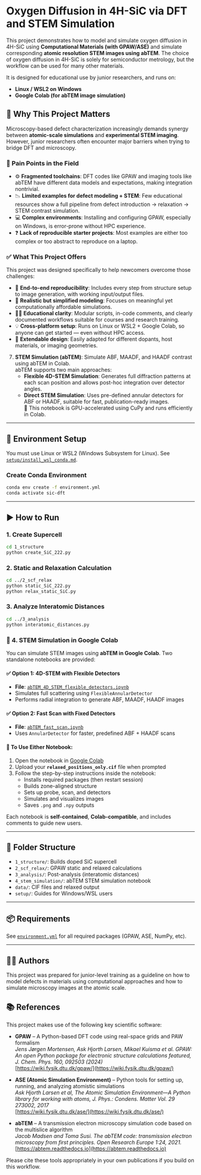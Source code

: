 # Oxygen Diffusion in 4H-SiC via DFT and STEM Simulation

This project demonstrates how to model and simulate oxygen diffusion in 4H-SiC using **Computational Materials (with GPAW/ASE)** and simulate corresponding **atomic resolution STEM images using abTEM**.
The choice of oxygen diffusion in 4H-SiC is solely for semiconductor metrology, but the workflow can be used for many other materials. 

It is designed for educational use by junior researchers, and runs on:
- **Linux / WSL2 on Windows**
- **Google Colab (for abTEM image simulation)**

## 🧠 Why This Project Matters

Microscopy-based defect characterization increasingly demands synergy between **atomic-scale simulations** and **experimental STEM imaging**. However, junior researchers often encounter major barriers when trying to bridge DFT and microscopy.

### 🔧 Pain Points in the Field

- ⚙️ **Fragmented toolchains**: DFT codes like GPAW and imaging tools like abTEM have different data models and expectations, making integration nontrivial.
- 📉 **Limited examples for defect modeling + STEM**: Few educational resources show a full pipeline from defect introduction → relaxation → STEM contrast simulation.
- 💻 **Complex environments**: Installing and configuring GPAW, especially on Windows, is error-prone without HPC experience.
- ❓ **Lack of reproducible starter projects**: Most examples are either too complex or too abstract to reproduce on a laptop.

### ✅ What This Project Offers

This project was designed specifically to help newcomers overcome those challenges:

- 🔁 **End-to-end reproducibility**: Includes every step from structure setup to image generation, with working input/output files.
- 🧪 **Realistic but simplified modeling**: Focuses on meaningful yet computationally affordable simulations.
- 🧑‍🏫 **Educational clarity**: Modular scripts, in-code comments, and clearly documented workflows suitable for courses and research training.
- 💡 **Cross-platform setup**: Runs on Linux or WSL2 + Google Colab, so anyone can get started — even without HPC access.
- 🔄 **Extendable design**: Easily adapted for different dopants, host materials, or imaging geometries.

7. **STEM Simulation (abTEM)**: Simulate ABF, MAADF, and HAADF contrast using abTEM in Colab.  
   abTEM supports two main approaches:  
   - **Flexible 4D-STEM Simulation**: Generates full diffraction patterns at each scan position and allows post-hoc integration over detector angles.  
   - **Direct STEM Simulation**: Uses pre-defined annular detectors for ABF or HAADF, suitable for fast, publication-ready images.  
   🔹 This notebook is GPU-accelerated using CuPy and runs efficiently in Colab.

---

## 🧰 Environment Setup

You must use Linux or WSL2 (Windows Subsystem for Linux). See [`setup/install_wsl_conda.md`](./setup/install_wsl_conda.md).

### Create Conda Environment

```bash
conda env create -f environment.yml
conda activate sic-dft
```

---

## ▶️ How to Run

### 1. Create Supercell

```bash
cd 1_structure
python create_SiC_222.py
```

### 2. Static and Relaxation Calculation

```bash
cd ../2_scf_relax
python static_SiC_222.py
python relax_static_SiC.py
```

### 3. Analyze Interatomic Distances

```bash
cd ../3_analysis
python interatomic_distances.py
```

### 📸 4. STEM Simulation in Google Colab

You can simulate STEM images using **abTEM in Google Colab**. Two standalone notebooks are provided:

#### ✅ Option 1: 4D-STEM with Flexible Detectors
- **File**: [`abTEM_4D_STEM_flexible_detectors.ipynb`](./4_stem_simulation/abTEM_4D_STEM_flexible_detectors.ipynb)
- Simulates full scattering using `FlexibleAnnularDetector`
- Performs radial integration to generate ABF, MAADF, HAADF images

#### ✅ Option 2: Fast Scan with Fixed Detectors
- **File**: [`abTEM_fast_scan.ipynb`](./4_stem_simulation/abTEM_fast_scan.ipynb)
- Uses `AnnularDetector` for faster, predefined ABF + HAADF scans

#### 🧪 To Use Either Notebook:
1. Open the notebook in [Google Colab](https://colab.research.google.com/)
2. Upload your **`relaxed_positions_only.cif`** file when prompted
3. Follow the step-by-step instructions inside the notebook:
   - Installs required packages (then restart session)
   - Builds zone-aligned structure
   - Sets up probe, scan, and detectors
   - Simulates and visualizes images
   - Saves `.png` and `.npy` outputs

Each notebook is **self-contained**, **Colab-compatible**, and includes comments to guide new users.

---

## 📁 Folder Structure

- `1_structure/`: Builds doped SiC supercell
- `2_scf_relax/`: GPAW static and relaxed calculations
- `3_analysis/`: Post-analysis (interatomic distances)
- `4_stem_simulation/`: abTEM STEM simulation notebook
- `data/`: CIF files and relaxed output
- `setup/`: Guides for Windows/WSL users

---

## 📦 Requirements

See [`environment.yml`](./environment.yml) for all required packages (GPAW, ASE, NumPy, etc).

---

## 🧑‍🔬 Authors

This project was prepared for junior-level training as a guideline on how to model defects in materials using computational approaches and how to simulate microscopy images at the atomic scale.

## 📚 References

This project makes use of the following key scientific software:

- **GPAW** – A Python-based DFT code using real-space grids and PAW formalism  
  *Jens Jørgen Mortensen, Ask Hjorth Larsen, Mikael Kuisma et al. GPAW: An open Python package for electronic structure calculations featured, J. Chem. Phys. 160, 092503 (2024)*  
  [https://wiki.fysik.dtu.dk/gpaw/](https://wiki.fysik.dtu.dk/gpaw/)

- **ASE (Atomic Simulation Environment)** – Python tools for setting up, running, and analyzing atomistic simulations  
  *Ask Hjorth Larsen et al, The Atomic Simulation Environment—A Python library for working with atoms, J. Phys.: Condens. Matter Vol. 29 273002, 2017*  
  [https://wiki.fysik.dtu.dk/ase/](https://wiki.fysik.dtu.dk/ase/)

- **abTEM** – A transmission electron microscopy simulation code based on the multislice algorithm  
  *Jacob Madsen and Toma Susi. The abTEM code: transmission electron microscopy from first principles. Open Research Europe 1:24, 2021.*  
  [https://abtem.readthedocs.io](https://abtem.readthedocs.io)

Please cite these tools appropriately in your own publications if you build on this workflow.
